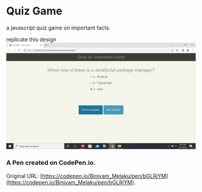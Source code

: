 # Quiz Game

a javascript quiz game on important facts. 

replicate this design 
![](design.png)

### A Pen created on CodePen.io. 

Original URL: [https://codepen.io/Biniyam_Melaku/pen/bGLRjYM](https://codepen.io/Biniyam_Melaku/pen/bGLRjYM).

